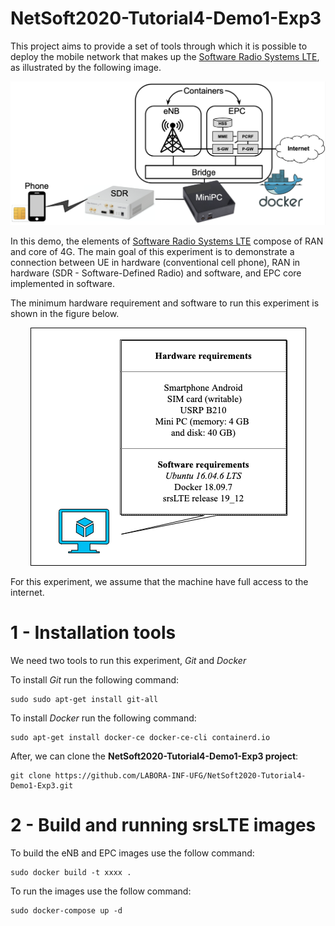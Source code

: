 # NetSoft2020-Tutorial4-Demo1-Exp3

This project aims to provide a set of tools through which it is possible to deploy the mobile network that makes up the [Software Radio Systems LTE](https://www.srslte.com/), as illustrated by the following image.
<p align="center">
    <img src="images/demo1-exp3.png"/> 
</p>

In this demo, the elements of [Software Radio Systems LTE](https://github.com/srsLTE/srsLTE) compose of RAN and core of 4G. The main goal of this experiment is to demonstrate a connection between UE in hardware (conventional cell phone), RAN in hardware (SDR - Software-Defined Radio) and software, and EPC core implemented in software.

The minimum hardware requirement and software to run this experiment is shown in the figure below.
<p align="center">
    <img src="images/demo1-exp3-hw-sw.png"/> 
</p>
For this experiment, we assume that the machine have full access to the internet.

# 1 - Installation tools
We need two tools to run this experiment, _Git_ and _Docker_

To install _Git_ run the following command:
```
sudo sudo apt-get install git-all
```

To install _Docker_ run the following command:
```
sudo apt-get install docker-ce docker-ce-cli containerd.io
```

 After, we can clone the **NetSoft2020-Tutorial4-Demo1-Exp3 project**:
```
git clone https://github.com/LABORA-INF-UFG/NetSoft2020-Tutorial4-Demo1-Exp3.git
```

# 2 - Build and running srsLTE images

To build the eNB and EPC images use the follow command: 
```
sudo docker build -t xxxx .
```

To run the images  use the follow command: 
```
sudo docker-compose up -d
```